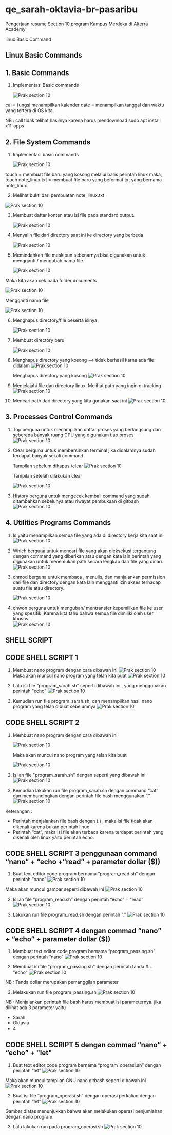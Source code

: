 # qe_sarah-oktavia-br-pasaribu

Pengerjaan resume Section 10 program Kampus Merdeka di Alterra Academy

linux Basic Command

## Linux Basic Commands

## 1. Basic Commands

1. Implementasi Basic commands

   <img src="assets/1.PNG" alt="Prak section 10" title="Jawaban Prak Section 10">

cal = fungsi menampilkan kalender
date = menampilkan tanggal dan waktu yang tertera di OS kita.

NB : call tidak telihat hasilnya karena harus mendownload sudo apt install x11-apps

## 2. File System Commands

1. Implementasi basic commands

   <img src="assets/2.PNG" alt="Prak section 10" title="Jawaban Prak Section 10">

touch = membuat file baru yang kosong melalui baris perintah linux
maka, touch note_linux.txt = membuat file baru yang beformat txt yang bernama note_linux

2. Melihat bukti dari pembuatan note_linux.txt

<img src="assets/3.PNG" alt="Prak section 10" title="Jawaban Prak Section 10">

3. Membuat daftar konten atau isi file pada standard output.

   <img src="assets/4.PNG" alt="Prak section 10" title="Jawaban Prak Section 10">

4. Menyalin file dari directory saat ini ke directory yang berbeda

   <img src="assets/5.PNG" alt="Prak section 10" title="Jawaban Prak Section 10">

5. Memindahkan file meskipun sebenarnya bisa digunakan untuk mengganti / mengubah nama file

   <img src="assets/6.PNG" alt="Prak section 10" title="Jawaban Prak Section 10">

Maka kita akan cek pada folder documents

<img src="assets/7.PNG" alt="Prak section 10" title="Jawaban Prak Section 10">

Mengganti nama file

<img src="assets/8.PNG" alt="Prak section 10" title="Jawaban Prak Section 10">

6. Menghapus directory/file beserta isinya

   <img src="assets/9.PNG" alt="Prak section 10" title="Jawaban Prak Section 10">

7. Membuat directory baru

   <img src="assets/10.PNG" alt="Prak section 10" title="Jawaban Prak Section 10">

8. Menghapus directory yang kosong --> tidak berhasil karna ada file didalam
   <img src="assets/11.PNG" alt="Prak section 10" title="Jawaban Prak Section 10">

   Menghapus directory yang kosong
   <img src="assets/12.PNG" alt="Prak section 10" title="Jawaban Prak Section 10">

9. Menjelajahi file dan directory linux. Melihat path yang ingin di tracking
   <img src="assets/13.PNG" alt="Prak section 10" title="Jawaban Prak Section 10">

10. Mencari path dari directory yang kita gunakan saat ini
    <img src="assets/14.PNG" alt="Prak section 10" title="Jawaban Prak Section 10">

## 3. Processes Control Commands

1. Top berguna untuk menampilkan daftar proses yang berlangsung dan seberapa banyak ruang CPU yang digunakan tiap proses
   <img src="assets/15.PNG" alt="Prak section 10" title="Jawaban Prak Section 10">

2. Clear berguna untuk membersihkan terminal jika didalamnya sudah terdapat banyak sekali command

   Tampilan sebelum dihapus /clear
   <img src="assets/16.PNG" alt="Prak section 10" title="Jawaban Prak Section 10">

   Tampilan setelah dilakukan clear

   <img src="assets/17.PNG" alt="Prak section 10" title="Jawaban Prak Section 10">

3. History berguna untuk mengecek kembali command yang sudah ditambahkan sebelunya atau riwayat pembukaan di gitbash
   <img src="assets/18.PNG" alt="Prak section 10" title="Jawaban Prak Section 10">

## 4. Utilities Programs Commands

1. ls yaitu menampilkan semua file yang ada di directory kerja kita saat ini
   <img src="assets/19.PNG" alt="Prak section 10" title="Jawaban Prak Section 10">

2. Which berguna untuk mencari file yang akan dieksekusi tergantung dengan command yang diberikan atau dengan kata lain perintah yang digunakan untuk menemukan path secara lengkap dari file yang dicari.
   <img src="assets/20.PNG" alt="Prak section 10" title="Jawaban Prak Section 10">

3. chmod berguna untuk membaca , menulis, dan manjalankan permission dari file dan directory dengan kata lain mengganti izin akses terhadap suatu file atau directory.

   <img src="assets/21.PNG" alt="Prak section 10" title="Jawaban Prak Section 10">

4. chwon berguna untuk mengubah/ mentransfer kepemilikan file ke user yang spesifik. Karena kita tahu bahwa semua file dimiliki oleh user khusus.  
   <img src="assets/22.PNG" alt="Prak section 10" title="Jawaban Prak Section 10">

## SHELL SCRIPT

## CODE SHELL SCRIPT 1

1. Membuat nano program dengan cara dibawah ini
   <img src="assets/23.PNG" alt="Prak section 10" title="Jawaban Prak Section 10">
   Maka akan muncul nano program yang telah kita buat
   <img src="assets/24.PNG" alt="Prak section 10" title="Jawaban Prak Section 10">

2. Lalu isi file "program_sarah.sh" seperti dibawah ini , yang menggunakan perintah "echo"
   <img src="assets/25.PNG" alt="Prak section 10" title="Jawaban Prak Section 10">

3. Kemudian run file program_sarah.sh, dan menampilkan hasil nano program yang telah dibuat sebelumnya
   <img src="assets/26.PNG" alt="Prak section 10" title="Jawaban Prak Section 10">

## CODE SHELL SCRIPT 2

1. Membuat nano program dengan cara dibawah ini

   <img src="assets/23.PNG" alt="Prak section 10" title="Jawaban Prak Section 10">

   Maka akan muncul nano program yang telah kita buat

   <img src="assets/24.PNG" alt="Prak section 10" title="Jawaban Prak Section 10">

2. Isilah file "program_sarah.sh" dengan seperti yang dibawah ini
   <img src="assets/27.PNG" alt="Prak section 10" title="Jawaban Prak Section 10">

3. Kemudian lakukan run file program_sarah.sh dengan command “cat” dan membandingkan dengan perintah file bash menggunakan ”.”
   <img src="assets/28.PNG" alt="Prak section 10" title="Jawaban Prak Section 10">

Keterangan :

- Perintah menjalankan file bash dengan (.) , maka isi file tidak akan dikenali karena bukan perintah linux
- Perintah “cat”, maka isi file akan terbaca karena terdapat perintah yang dikenali oleh linux yaitu perintah echo.

## CODE SHELL SCRIPT 3 penggunaan command “nano” + “echo +“read” + parameter dollar ($))

1. Buat text editor code program bernama “program_read.sh” dengan perintah “nano”
   <img src="assets/29.PNG" alt="Prak section 10" title="Jawaban Prak Section 10">

Maka akan muncul gambar seperti dibawah ini
<img src="assets/30.PNG" alt="Prak section 10" title="Jawaban Prak Section 10">

2. Isilah file “program_read.sh” dengan perintah “echo” + “read”
   <img src="assets/31.PNG" alt="Prak section 10" title="Jawaban Prak Section 10">

3. Lakukan run file program_read.sh dengan perintah "."
   <img src="assets/32.PNG" alt="Prak section 10" title="Jawaban Prak Section 10">

## CODE SHELL SCRIPT 4 dengan commad “nano” + “echo” + parameter dollar ($))

1. Membuat text editor code program bernama “program_passing.sh” dengan perintah “nano”
   <img src="assets/33.PNG" alt="Prak section 10" title="Jawaban Prak Section 10">

2. Membuat isi file "program_passing.sh" dengan perintah tanda # + "echo"
   <img src="assets/35.PNG" alt="Prak section 10" title="Jawaban Prak Section 10">

NB : Tanda dollar merupakan pemanggilan parameter

3. Melakukan run file program_passing.sh
   <img src="assets/36.PNG" alt="Prak section 10" title="Jawaban Prak Section 10">

NB : Menjalankan perintah file bash harus membuat isi parameternya. jika dilihat ada 3 parameter yaitu

- Sarah
- Oktavia
- 4

## CODE SHELL SCRIPT 5 dengan commad “nano” + “echo” + "let"

1. Buat text editor code program bernama “program_operasi.sh” dengan perintah “let”
   <img src="assets/37.PNG" alt="Prak section 10" title="Jawaban Prak Section 10">

Maka akan muncul tampilan GNU nano gitbash seperti dibawah ini
<img src="assets/38.PNG" alt="Prak section 10" title="Jawaban Prak Section 10">

2. Buat isi file “program_operasi.sh” dengan operasi perkalian dengan perintah “let”
   <img src="assets/39.PNG" alt="Prak section 10" title="Jawaban Prak Section 10">

Gambar diatas menunjukkan bahwa akan melakukan operasi penjumlahan dengan nano program.

3. Lalu lakukan run pada program_operasi.sh
   <img src="assets/40.PNG" alt="Prak section 10" title="Jawaban Prak Section 10">
